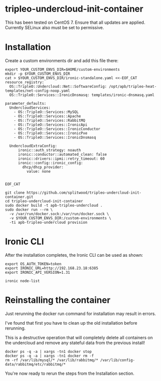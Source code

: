 # tripleo-undercloud-init-container

This has been tested on CentOS 7. Ensure that all updates are applied.
Currently SELinux also must be set to permissive.

Installation
============

Create a custom environments dir and add this file there:

    export YOUR_CUSTOM_ENVS_DIR=$HOME/custom-environments
    mkdir -p $YOUR_CUSTOM_ENVS_DIR
    cat > $YOUR_CUSTOM_ENVS_DIR/ironic-standalone.yaml <<-EOF_CAT
    resource_registry:
      OS::TripleO::Undercloud::Net::SoftwareConfig: /opt/apb/tripleo-heat-templates/net-config-noop.yaml
      OS::TripleO::Services::IronicDnsmasq: templates/ironic-dnsmasq.yaml

    parameter_defaults:
      UndercloudServices:
        - OS::TripleO::Services::MySQL
        - OS::TripleO::Services::Apache
        - OS::TripleO::Services::RabbitMQ
        - OS::TripleO::Services::IronicApi
        - OS::TripleO::Services::IronicConductor
        - OS::TripleO::Services::IronicPxe
        - OS::TripleO::Services::IronicDnsmasq

      UndercloudExtraConfig:
          ironic::auth_strategy: noauth
          ironic::conductor::automated_clean: false
          ironic::drivers::ipmi::retry_timeout: 60
          ironic::config::ironic_config:
            dhcp/dhcp_provider:
              value: none


    EOF_CAT

    git clone https://github.com/splitwood/tripleo-undercloud-init-container.git
    cd tripleo-undercloud-init-container
    sudo docker build -t apb-tripleo-undercloud .
    sudo docker run --rm \
      -v /var/run/docker.sock:/var/run/docker.sock \
      -v $YOUR_CUSTOM_ENVS_DIR:/custom-environments \
      -ti apb-tripleo-undercloud provision

Ironic CLI
==========

After the installation completes, the Ironic CLI can be used as shown:

    export OS_AUTH_TOKEN=token
    export IRONIC_URL=http://192.168.23.18:6385
    export IRONIC_API_VERSION=1.31

    ironic node-list

Reinstalling the container
==========================

Just rerunning the docker run command for installation may result in errors.

I've found that first you have to clean up the old installation before
rerunning.

This is a destructive operation that will completely delete all containers on
the undercloud and remove any stateful data from the previous install!

    docker ps -q -a | xargs -tn1 docker stop
    docker ps -q -a | xargs -tn1 docker rm -f
    rm -rf /var/lib/mysql/* /var/lib/rabbitmq/* /var/lib/config-data/rabbitmq/etc/rabbitmq/*

You're now ready to rerun the steps from the Installation section.
